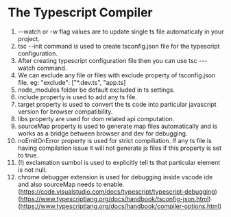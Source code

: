 # The Typescript Compiler

1. --watch or -w flag values are to update single ts file automaticaly in your project.
2. tsc --init command is used to create tsconfig.json file for the typescript configuration.
3. After creating typescript configuration file then you can use tsc ---watch command.
4. We can exclude any file or files with exclude property of tsconfig.json file. eg: "exclude": ["*.dev.ts", "app.ts]
5. node_modules folder be default excluded in ts settings.
6. include property is used to add any ts file.
7. target property is used to convert the ts code into particular javascript version for browser compatibility.
8. libs property are used for dom related api computation.
9. sourceMap property is used to generate map files automatically and is works as a bridge between browser and dev for debugging.
10. noEmitOnError property is used for strict compiliation. If any ts file is having compilation issue it will not generate js files if this property is set to true.
11. (!) exclamation sumbol is used to explicitly tell ts that particular element is not null.
12. chrome debugger extension is used for debugging inside vscode ide and also sourceMap needs to enable. (https://code.visualstudio.com/docs/typescript/typescript-debugging) (https://www.typescriptlang.org/docs/handbook/tsconfig-json.html) (https://www.typescriptlang.org/docs/handbook/compiler-options.html)
